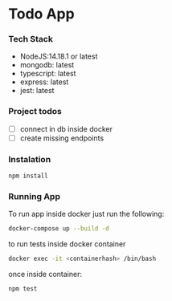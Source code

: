 # Todo App

### Tech Stack

- NodeJS:14.18.1 or latest
- mongodb: latest
- typescript: latest
- express: latest
- jest: latest

### Project todos

- [ ] connect in db inside docker
- [ ] create missing endpoints

### Instalation

```bash
npm install
```

### Running App

To run app inside docker just run the following:

```bash
docker-compose up --build -d
```

to run tests inside docker container

```bash
docker exec -it <containerhash> /bin/bash
```

once inside container:

```bash
npm test
```
